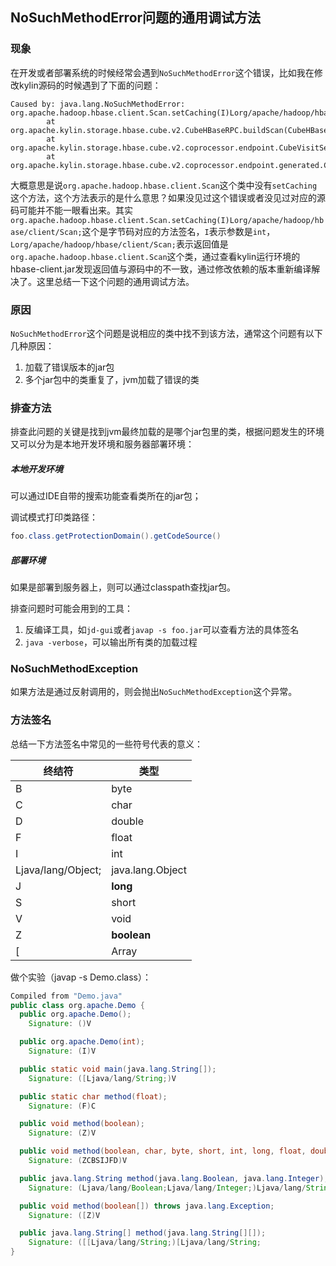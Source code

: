## NoSuchMethodError问题的通用调试方法

### 现象

在开发或者部署系统的时候经常会遇到`NoSuchMethodError`这个错误，比如我在修改kylin源码的时候遇到了下面的问题：

```log
Caused by: java.lang.NoSuchMethodError: org.apache.hadoop.hbase.client.Scan.setCaching(I)Lorg/apache/hadoop/hbase/client/Scan;
        at org.apache.kylin.storage.hbase.cube.v2.CubeHBaseRPC.buildScan(CubeHBaseRPC.java:89)
        at org.apache.kylin.storage.hbase.cube.v2.coprocessor.endpoint.CubeVisitService.visitCube(CubeVisitService.java:280)
        at org.apache.kylin.storage.hbase.cube.v2.coprocessor.endpoint.generated.CubeVisitProtos$CubeVisitService.callMethod(CubeVisitProtos.java:5555)
```
大概意思是说`org.apache.hadoop.hbase.client.Scan`这个类中没有`setCaching`这个方法，这个方法表示的是什么意思？如果没见过这个错误或者没见过对应的源码可能并不能一眼看出来。其实`org.apache.hadoop.hbase.client.Scan.setCaching(I)Lorg/apache/hadoop/hbase/client/Scan;`这个是字节码对应的方法签名，`I`表示参数是`int`，`Lorg/apache/hadoop/hbase/client/Scan;`表示返回值是`org.apache.hadoop.hbase.client.Scan`这个类，通过查看kylin运行环境的hbase-client.jar发现返回值与源码中的不一致，通过修改依赖的版本重新编译解决了。这里总结一下这个问题的通用调试方法。

### 原因

`NoSuchMethodError`这个问题是说相应的类中找不到该方法，通常这个问题有以下几种原因：

1. 加载了错误版本的jar包
2. 多个jar包中的类重复了，jvm加载了错误的类

### 排查方法

排查此问题的关键是找到jvm最终加载的是哪个jar包里的类，根据问题发生的环境又可以分为是本地开发环境和服务器部署环境：

##### 本地开发环境

可以通过IDE自带的搜索功能查看类所在的jar包；

调试模式打印类路径：

```java
foo.class.getProtectionDomain().getCodeSource()
```
##### 部署环境

如果是部署到服务器上，则可以通过classpath查找jar包。

排查问题时可能会用到的工具：

1. 反编译工具，如`jd-gui`或者`javap -s foo.jar`可以查看方法的具体签名
2. `java -verbose`，可以输出所有类的加载过程

### NoSuchMethodException

如果方法是通过反射调用的，则会抛出`NoSuchMethodException`这个异常。

### 方法签名

总结一下方法签名中常见的一些符号代表的意义：

| 终结符             | 类型             |
| ------------------ | ---------------- |
| B                  | byte             |
| C                  | char             |
| D                  | double           |
| F                  | float            |
| I                  | int              |
| Ljava/lang/Object; | java.lang.Object |
| J                  | **long**         |
| S                  | short            |
| V                  | void             |
| Z                  | **boolean**      |
| [                  | Array            |

做个实验（javap -s Demo.class）： 

```java
Compiled from "Demo.java"
public class org.apache.Demo {
  public org.apache.Demo();
    Signature: ()V

  public org.apache.Demo(int);
    Signature: (I)V

  public static void main(java.lang.String[]);
    Signature: ([Ljava/lang/String;)V

  public static char method(float);
    Signature: (F)C

  public void method(boolean);
    Signature: (Z)V

  public void method(boolean, char, byte, short, int, long, float, double);
    Signature: (ZCBSIJFD)V

  public java.lang.String method(java.lang.Boolean, java.lang.Integer);
    Signature: (Ljava/lang/Boolean;Ljava/lang/Integer;)Ljava/lang/String;

  public void method(boolean[]) throws java.lang.Exception;
    Signature: ([Z)V

  public java.lang.String[] method(java.lang.String[][]);
    Signature: ([[Ljava/lang/String;)[Ljava/lang/String;
}
```

### 
